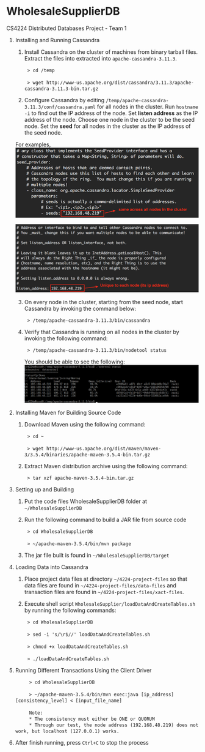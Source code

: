 # WholesaleSupplierDB
CS4224 Distributed Databases Project - Team 1

1. Installing and Running Cassandra
    1. Install Cassandra on the cluster of machines from binary tarball files. Extract the files into extracted into `apache-cassandra-3.11.3`.

            > cd /temp 

            > wget http://www-us.apache.org/dist/cassandra/3.11.3/apache-cassandra-3.11.3-bin.tar.gz

    2. Configure Cassandra by editing `/temp/apache-cassandra-3.11.3/conf/cassandra.yaml` for all nodes in the cluster. Run `hostname -i` to find out the IP address of the node. Set **listen address** as the IP address of the node. Choose one node in the cluster to be the seed node. Set the **seed** for all nodes in the cluster as the IP address of the seed node.
    
    For examples, 
    ![seed](https://github.com/kexiaowen/WholesaleSupplierDB/blob/master/Images/seeds.png)
    
    ![listen_address](https://github.com/kexiaowen/WholesaleSupplierDB/blob/master/Images/listen_address.png)

    3. On every node in the cluster, starting from the seed node, start Cassandra by invoking the command below:
    
            > /temp/apache-cassandra-3.11.3/bin/cassandra

    4. Verify that Cassandra is running on all nodes in the cluster by invoking the following command:
    
            > /temp/apache-cassandra-3.11.3/bin/nodetool status
            
       You should be able to see the following:
       ![nodetool_status](https://github.com/kexiaowen/WholesaleSupplierDB/blob/master/Images/verifyNodeStatus.png)


2. Installing Maven for Building Source Code
    1. Download Maven using the following command:
        
            > cd ~

            > wget http://www-us.apache.org/dist/maven/maven-3/3.5.4/binaries/apache-maven-3.5.4-bin.tar.gz

    2. Extract Maven distribution archive using the following command:

            > tar xzf apache-maven-3.5.4-bin.tar.gz

3. Setting up and Building
    1. Put the code files WholesaleSupplierDB folder at `~/WholesaleSupplierDB`

    2. Run the following command to build a JAR file from source code
 
            > cd WholesaleSupplierDB
            
            > ~/apache-maven-3.5.4/bin/mvn package

    3. The jar file built is found in `~/WholesaleSupplierDB/target`

4. Loading Data into Cassandra
    1. Place project data files at directory `~/4224-project-files` so that data files are found in `~/4224-project-files/data-files` and transaction files are found in `~/4224-project-files/xact-files`.
    2. Execute shell script `WholesaleSupplier/loadDataAndCreateTables.sh` by running the following commands:
    
            > cd WholesaleSupplierDB
            
            > sed -i 's/\r$//' loadDataAndCreateTables.sh
            
            > chmod +x loadDataAndCreateTables.sh
            
            > ./loadDataAndCreateTables.sh  

5. Running Different Transactions Using the Client Driver

            > cd WholesaleSupplierDB

            > ~/apache-maven-3.5.4/bin/mvn exec:java [ip_address] [consistency_level] < [input_file_name]
            
            Note:
            * The consistency must either be ONE or QUORUM
            * Through our test, the node address (192.168.48.219) does not work, but localhost (127.0.0.1) works.

6. After finish running, press `Ctrl+C` to stop the process
            
